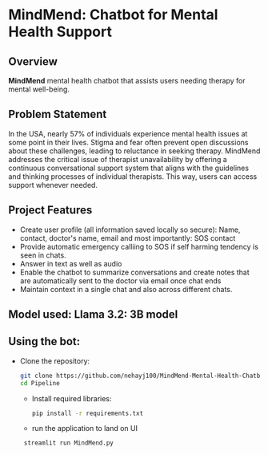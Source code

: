 # MindMend: Chatbot for Mental Health Support

## Overview

**MindMend** 
mental health chatbot that assists users needing therapy for mental well-being.

## Problem Statement

In the USA, nearly 57% of individuals experience mental health issues at some point in their lives. Stigma and fear often prevent open discussions about these challenges, leading to reluctance in seeking therapy. MindMend addresses the critical issue of therapist unavailability by offering a continuous conversational support system that aligns with the guidelines and thinking processes of individual therapists. This way, users can access support whenever needed.


## Project Features

- Create user profile (all information saved locally so secure): Name, contact, doctor's name, email and most importantly: SOS contact
- Provide automatic emergency calliing to SOS if self harming tendency is seen in chats.
- Answer in text as well as audio 
- Enable the chatbot to summarize conversations and create notes that are automatically sent to the doctor via email once chat ends
- Maintain context in a single chat and also across different chats.

## Model used: Llama 3.2: 3B model

## Using the bot:

- Clone the repository:  
     ```bash
     git clone https://github.com/nehayj100/MindMend-Mental-Health-Chatbot-Assistant
     cd Pipeline
     ```
   - Install required libraries:  
     ```bash
     pip install -r requirements.txt
     ```
    - run the application to land on UI
    ```bash
     streamlit run MindMend.py
     ```

